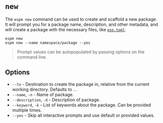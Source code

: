 # `new`

The `espm new` command can be used to create and scaffold a new package. It will prompt you for a
package name, description, and other metadata, and will create a package with the necessary files,
like [`esp.toml`](../esp-toml.md).

```shell
espm new
espm new --name namespace/package --yes
```

> Prompt values can be autopopulated by passing options on the command line.

## Options

- `--to` - Destination to create the package in, relative from the current working directory.
  Defaults to `.`.
- `--name`, `-n` - Name of package.
- `--description`, `-d` - Description of package.
- `--keyword`, `-k` - List of keywords about the package. Can be provided multiple times.
- `--yes` - Skip all interactive prompts and use default or provided values.
